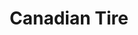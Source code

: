 ---
title: "Canadian Tire"
url: /montreal/canadian-tire-boulevard-cremazie-est/
shop: department store
---
